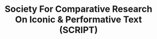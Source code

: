 ---
layout: repo
title: "Society For Comparative Research On Iconic & Performative Text (SCRIPT)"
id: 23182
permalink: repos/23182/
---